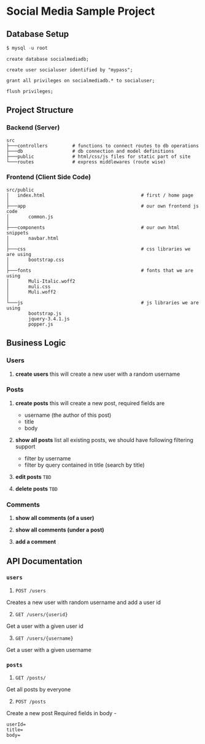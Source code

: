 # Social Media Sample Project

## Database Setup

```sql
$ mysql -u root
```

```mysql
create database socialmediadb;

create user socialuser identified by "mypass";

grant all privileges on socialmediadb.* to socialuser;

flush privileges;
```

## Project Structure

### Backend (Server)

```shell
src
├───controllers         # functions to connect routes to db operations
├───db                  # db connection and model definitions
├───public              # html/css/js files for static part of site
└───routes              # express middlewares (route wise)
```

### Frontend (Client Side Code)

```shell
src/public
│   index.html                                   # first / home page
│
├───app                                          # our own frontend js code
│       common.js
│
├───components                                   # our own html snippets
│       navbar.html
│
├───css                                          # css libraries we are using
│       bootstrap.css
│
├───fonts                                        # fonts that we are using
│       Muli-Italic.woff2
│       muli.css
│       Muli.woff2
│
└───js                                           # js libraries we are using
        bootstrap.js
        jquery-3.4.1.js
        popper.js
```

## Business Logic

### Users

1. **create users**
   this will create a new user with a random username

### Posts

1. **create posts**
   this will create a new post, required fields are

   - username (the author of this post)
   - title
   - body

2. **show all posts**
   list all existing posts, we should have following filtering support

   - filter by username
   - filter by query contained in title (search by title)

3. **edit posts** `TBD`

4. **delete posts** `TBD`

### Comments

1. **show all comments (of a user)**

2. **show all comments (under a post)**

3. **add a comment**

## API Documentation

### `users`

1. `POST /users`

Creates a new user with random username and add a user id

2. `GET /users/{userid}`

Get a user with a given user id

3. `GET /users/{username}`

Get a user with a given username

### `posts`

1. `GET /posts/`

Get all posts by everyone

2. `POST /posts`

Create a new post
Required fields in body -

```
userId=
title=
body=
```
